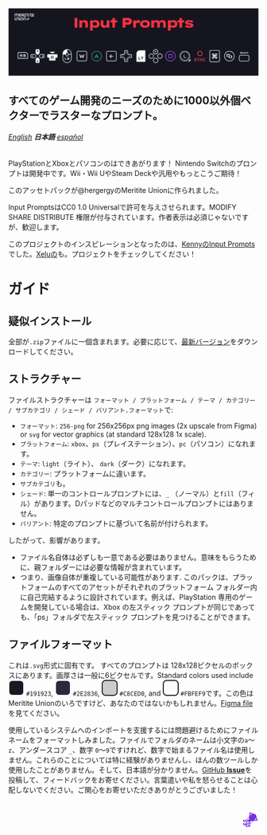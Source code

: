 <picture>
  <source media="(prefers-color-scheme: dark)" srcset="github_assets/cover_dark.png">
  <source media="(prefers-color-scheme: light)" srcset="github_assets/cover_light.png">
  <img alt="The Meritite Union's Input Prompts" src="github_assets/cover.png">
</picture>

## すべてのゲーム開発のニーズのために1000以外個ベクターでラスターなプロンプト。
###### [English](README.md) **日本語** [español](README.es.md)
PlayStationとXboxとパソコンのはできあがります！
Nintendo Switchのプロンプトは開発中です。Wii・Wii UやSteam Deckや汎用やもっとこうご期待！

このアッセトパックが@hergergyのMeritite Unionに作られました。

Input PromptsはCC0 1.0 Universalで許可を与えさせられます。MODIFY SHARE DISTRIBUTE 権限が付与されています。作者表示は必須じゃないですが、歓迎します。

このプロジェクトのインスピレーションとなったのは、[KennyのInput Prompts](https://www.kenney.nl/assets/input-prompts)でした。[Xeluの](https://thoseawesomeguys.com/prompts/)も。プロジェクトをチェックしてください！

# ガイド
## 疑似インストール
全部が`.zip`ファイルに一個含まれます。必要に応じて、[最新バージョン](https://github.com/meritite-union/input-prompts/releases/latest)をダウンロードしてください。
## ストラクチャー
ファイルストラクチャーは `フォーマット / プラットフォーム / テーマ / カテゴリー / サブカテゴリ / シェード / バリアント.フォーマット`で:
- `フォーマット`: `256-png` for 256x256px png images (2x upscale from Figma) or `svg` for vector graphics (at standard 128x128 1x scale).
- `プラットフォーム`: `xbox`、`ps`（プレイステーション）、`pc`（パソコン）になれます。
- `テーマ`: `light`（ライト）、 `dark`（ダーク）になれます。
- `カテゴリー`: プラットフォームに違います。
- `サブカテゴリ`も。
- `シェード`: 単一のコントロールプロンプトには、`_` （ノーマル）と`fill`（フィル）があります。Dパッドなどのマルチコントロールプロンプトにはありません。
- `バリアント`: 特定のプロンプトに基づいて名前が付けられます。

したがって、影響があります。
- ファイル名自体は必ずしも一意である必要はありません。意味をもらうために、親フォルダーには必要な情報が含まれています。
- つまり、画像自体が重複している可能性があります. このパックは、プラットフォームのすべてのアセットがそれぞれのプラットフォーム フォルダー内に自己完結するように設計されています。例えば、PlayStation 専用のゲームを開発している場合は、Xbox の左スティック プロンプトが同じであっても、「ps」フォルダで左スティック プロンプトを見つけることができます。
## ファイルフォーマット
これは`.svg`形式に固有です。
すべてのプロンプトは 128x128ピクセルのボックスにあります。画厚さは一般に6ピクセルです。Standard colors used include ![#191923 HEX color representation](github_assets/191923.svg) `#191923`, ![#2E2836 HEX color representation](github_assets/2e2836.svg) `#2E2836`, ![#C8CED0 HEX color representation](github_assets/c8ced0.svg) `#C8CED0`, and ![#FBFEF9 HEX color representation](github_assets/fbfef9.svg) `#FBFEF9`です。この色はMeritite Unionのいろですけど、あなたのではないかもしれません。[Figma file](https://www.figma.com/community/file/1354930683181049242/input-prompts)を見てください。

使用しているシステムへのインポートを支援するには問題避けるためにファイルネームをフォーマットしみました。ファイルでフォルダのネームは小文字の`a`～`z`、アンダースコア `_`、数字 `0`～`9`ですけれど、数字で始まるファイル名は使用しません。これらのことについては特に経験がありませんし、ほんの数ツールしか使用したことがありません。そして、日本語が分かりません。[GitHub **Issue**](https://github.com/meritite-union/input-prompts/issues/new)を投稿して、フィードバックをお寄せください。言葉遣いや私を怒らせることは心配しないでください。ご関心をお寄せいただきありがとうございました！
\
\
\
<img src="https://github.com/meritite-union/brand/blob/c0399ebfb77d66757c189edf77639b8a349f1d62/250x250.svg" width="35" height="35" alt="Meritite Union plain purple squid mascot" style="float:right;">
